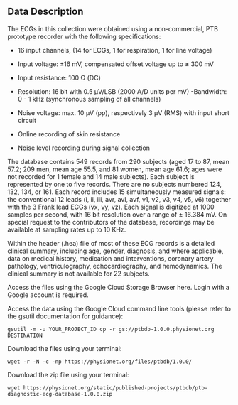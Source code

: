 ## Data Description
The ECGs in this collection were obtained using a non-commercial, PTB prototype recorder with the following specifications:

- 16 input channels, (14 for ECGs, 1 for respiration, 1 for line voltage)

- Input voltage: ±16 mV, compensated offset voltage up to ± 300 mV
- Input resistance: 100 Ω (DC)
- Resolution: 16 bit with 0.5 μV/LSB (2000 A/D units per mV)
 -Bandwidth: 0 - 1 kHz (synchronous sampling of all channels)
- Noise voltage: max. 10 μV (pp), respectively 3 μV (RMS) with input short circuit
- Online recording of skin resistance
- Noise level recording during signal collection

The database contains 549 records from 290 subjects (aged 17 to 87, mean 57.2; 209 men, mean age 55.5, and 81 women, mean age 61.6; ages were not recorded for 1 female and 14 male subjects). Each subject is represented by one to five records. There are no subjects numbered 124, 132, 134, or 161. Each record includes 15 simultaneously measured signals: the conventional 12 leads (i, ii, iii, avr, avl, avf, v1, v2, v3, v4, v5, v6) together with the 3 Frank lead ECGs (vx, vy, vz). Each signal is digitized at 1000 samples per second, with 16 bit resolution over a range of ± 16.384 mV. On special request to the contributors of the database, recordings may be available at sampling rates up to 10 KHz.

Within the header (.hea) file of most of these ECG records is a detailed clinical summary, including age, gender, diagnosis, and where applicable, data on medical history, medication and interventions, coronary artery pathology, ventriculography, echocardiography, and hemodynamics. The clinical summary is not available for 22 subjects. 

Access the files using the Google Cloud Storage Browser here. Login with a Google account is required.

Access the data using the Google Cloud command line tools (please refer to the gsutil documentation for guidance): 

    gsutil -m -u YOUR_PROJECT_ID cp -r gs://ptbdb-1.0.0.physionet.org DESTINATION

Download the files using your terminal: 

    wget -r -N -c -np https://physionet.org/files/ptbdb/1.0.0/


Download the zip file using your terminal: 

    wget https://physionet.org/static/published-projects/ptbdb/ptb-diagnostic-ecg-database-1.0.0.zip

